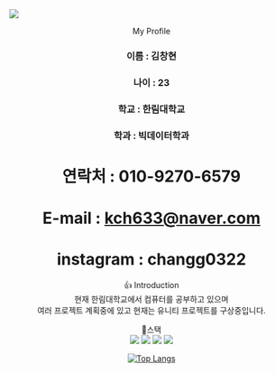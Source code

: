 <img src="https://capsule-render.vercel.app/api?type=waving&color=auto&height=300&section=header&text=chang's%20git&fontSize=90" />
<div align=center>

  My Profile

  ### 이름 : 김창현

  ### 나이 : 23

  ### 학교 : 한림대학교
  
  ### 학과 : 빅데이터학과

  # 연락처 : 010-9270-6579
  # E-mail : kch633@naver.com
  # instagram : changg0322

    
  :thumbsup:
  Introduction   
  현재 한림대학교에서 컴퓨터를 공부하고 있으며   
  여러 프로젝트 계획중에 있고 현재는 유니티 프로젝트를 구상중입니다.   
  
  :muscle:스택   
  <img src="https://img.shields.io/badge/python-3178C6?style=flat&logo=Python&logoColor=white"/>
  <img src="https://img.shields.io/badge/Unity-D4911E?style=flat&logo=RobotFramework&logoColor=white"/>
  <img src="https://img.shields.io/badge/C-00CCBB?style=flat&logo=tC&logoColor=white"/>
  <img src="https://img.shields.io/badge/java-CC0000?style=flat&logo=tJavaScript&logoColor=white"/>
  
[![Top Langs](https://github-readme-stats.vercel.app/api/top-langs/?username=kimchanghyun325&layout=compact)](https://github.com/kimchanghyun325/github-readme-stats)
</div>
